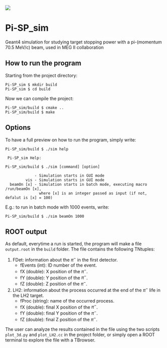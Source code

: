 <a href="https://brinus.github.io/Pi-SP_sim/">
  <img align="center" src="https://github.com/brinus/Pi-SP_sim/actions/workflows/docs.yml/badge.svg" />
</a>

# Pi-SP_sim
Geant4 simulation for studying target stopping power with a pi-(momentum 70.5 MeV/c) beam, used in MEG II collaboration

## How to run the program
Starting from the project directory:
```
Pi-SP_sim $ mkdir build
Pi-SP_sim $ cd build
```
Now we can compile the project:
```
Pi-SP_sim/build $ cmake ..
Pi-SP_sim/build $ make
```

## Options
To have a full preview on how to run the program, simply write:
```
Pi-SP_sim/build $ ./sim help

 Pi-SP_sim Help:

Pi-SP_sim/build $ ./sim [command] [option]

             - Simulation starts in GUI mode
         vis - Simulation starts in GUI mode
  beamOn [x] - Simulation starts in batch mode, executing macro /run/beamOn [x],
               where [x] is an integer passed as input (if not, defalut is [x] = 100)
```
E.g.: to run in batch mode with 1000 events, write:
```
Pi-SP_sim/build $ ./sim beamOn 1000
```

## ROOT output
As default, everytime a run is started, the program will make a file `output.root` in the `build` folder. The file contains the following TNtuples:
  1. FDet: information about the $\pi^-$ in the first detector.
      * fEvents (int): ID number of the event.
      * fX (double): X position of the $\pi^-$.
      * fY (double): Y position of the $\pi^-$.
      * fZ (double): Z position of the $\pi^-$.
  2. LH2: information about the process occurred at the end of the $\pi^-$ life in the LH2 target.
      * fProc (string): name of the occurred process.
      * fX (double): final X position of the $\pi^-$.
      * fY (double): final Y position of the $\pi^-$.
      * fZ (double): final Z position of the $\pi^-$.

The user can analyze the results contained in the file using the two scripts `plot_3d.py` and `plot_LH2.cc` in the project folder, or simply open a ROOT terminal to explore the file with a TBrowser.
